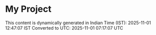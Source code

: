 # My Project

This content is dynamically generated in Indian Time (IST): 2025-11-01 12:47:07 IST
Converted to UTC: 2025-11-01 07:17:07 UTC
